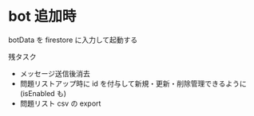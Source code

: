 # bot 追加時

botData を firestore に入力して起動する

残タスク

- メッセージ送信後消去
- 問題リストアップ時に id を付与して新規・更新・削除管理できるように(isEnabled も)
- 問題リスト csv の export
